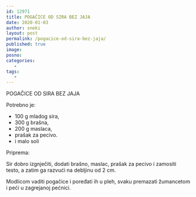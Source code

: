 ```yaml
---
id: 12971
title: POGAČICE OD SIRA BEZ JAJA
date: 2020-01-03
author: sneki
layout: post
permalink: /pogacice-od-sira-bez-jaja/
published: true
image: 
posno: 
categories:
   -
tags:
   -
---
```

POGAČICE OD SIRA BEZ JAJA

Potrebno je:

* 100 g mladog sira,
* 300 g brašna,
* 200 g maslaca,
* prašak za pecivo.
* i malo soli

Priprema:

Sir dobro izgnječiti, dodati brašno, maslac, prašak za pecivo i zamositi testo, a zatim ga razvući na debljinu
od 2 cm. 

Modlicom vaditi pogačice i poređati ih u pleh, svaku premazati žumancetom i peći u zagrejanoj pećnici.



  

